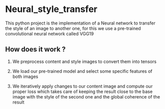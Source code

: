 # Neural_style_transfer

This python project is the implementation of a Neural network to transfer the style of an image to another one, for this we use a pre-trained convolutional neural network called VGG19

## How does it work ?

1. We preprocess content and style images to convert them into tensors

2. We load our pre-trained model and select some specific features of both images

3. We iteratively apply changes to our content image and compute our proper loss which takes care of keeping the result close to the base image with the style of the second one and the global coherence of the result

